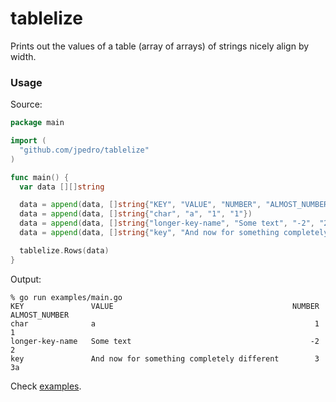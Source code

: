 # tablelize

Prints out the values of a table (array of arrays) of strings nicely align by
width.


### Usage

Source:
```go
package main

import (
  "github.com/jpedro/tablelize"
)

func main() {
  var data [][]string

  data = append(data, []string{"KEY", "VALUE", "NUMBER", "ALMOST_NUMBER"})
  data = append(data, []string{"char", "a", "1", "1"})
  data = append(data, []string{"longer-key-name", "Some text", "-2", "2"})
  data = append(data, []string{"key", "And now for something completely different", "3", "3a"})

  tablelize.Rows(data)
}
```

Output:
```
% go run examples/main.go
KEY               VALUE                                        NUMBER   ALMOST_NUMBER
char              a                                                 1   1
longer-key-name   Some text                                        -2   2
key               And now for something completely different        3   3a
```

Check [examples](https://github.com/jpedro/tablelize/tree/master/example).
